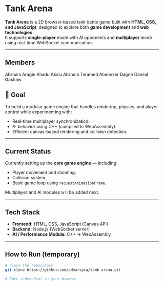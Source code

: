 # Tank Arena

**Tank Arena** is a 2D browser-based tank battle game built with **HTML, CSS, and JavaScript**, designed to explore both **game development** and **web technologies**.  
It supports **single-player** mode with AI opponents and **multiplayer** mode using real-time WebSocket communication.

---
##  Members
  Abrham Aragie
  Ahadu Akalu
  Abrham Teramed
  Abenezer Dagne
  Daneal Gashaw
  

## 🎯 Goal
To build a modular game engine that handles rendering, physics, and player control while experimenting with:
- Real-time multiplayer synchronization.
- AI behavior using C++ (compiled to WebAssembly).
- Efficient canvas-based rendering and collision detection.

---

## Current Status
Currently setting up the **core game engine** — including:
- Player movement and shooting.
- Collision system.
- Basic game loop using `requestAnimationFrame`.

Multiplayer and AI modules will be added next.

---

##  Tech Stack
- **Frontend:** HTML, CSS, JavaScript (Canvas API)
- **Backend:** Node.js (WebSocket server)
- **AI / Performance Module:** C++ → WebAssembly

---

## How to Run (temporary)
```bash
# Clone the repository
git clone https://github.com/admarspia/tank arena.git

# Open index.html in your browser
